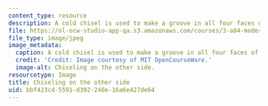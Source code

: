 ```yaml
---
content_type: resource
description: A cold chisel is used to make a groove in all four faces of the bar.
file: https://ol-ocw-studio-app-qa.s3.amazonaws.com/courses/3-a04-modern-blacksmithing-and-physical-metallurgy-fall-2008/bbf423cd5591d392248e16a6e427de64_106.jpg
file_type: image/jpeg
image_metadata:
  caption: A cold chisel is used to make a groove in all four faces of the bar.
  credit: 'Credit: Image courtesy of MIT OpenCourseWare.'
  image-alt: Chiseling on the other side.
resourcetype: Image
title: Chiseling on the other side
uid: bbf423cd-5591-d392-248e-16a6e427de64
---
```

